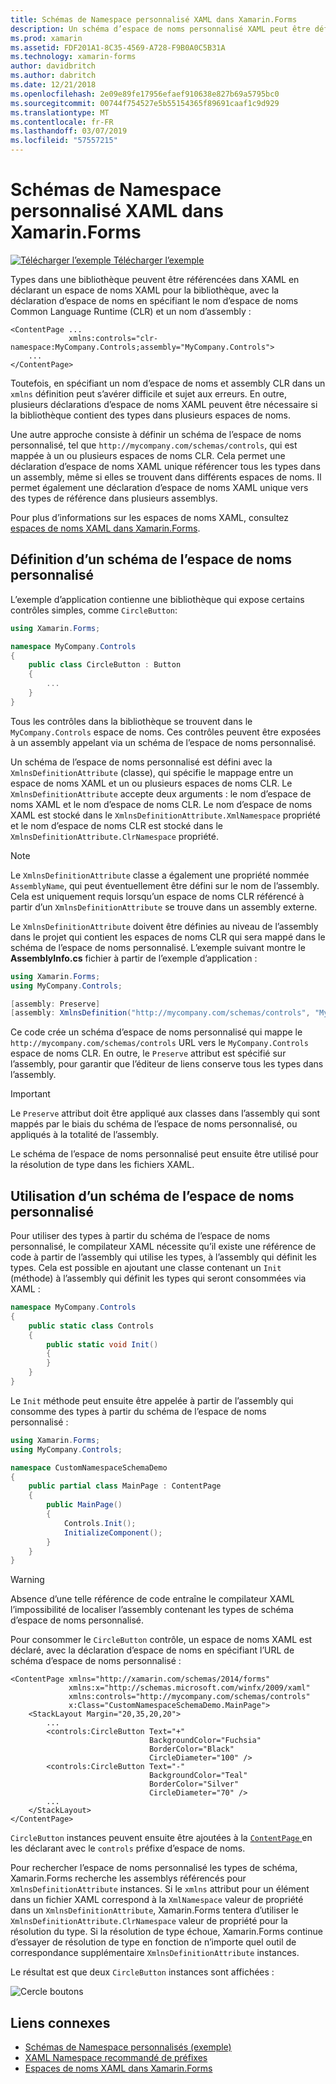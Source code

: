 ```yaml
---
title: Schémas de Namespace personnalisé XAML dans Xamarin.Forms
description: Un schéma d’espace de noms personnalisé XAML peut être défini avec la classe XmlnsDefinitionAttribute, qui spécifie un mappage entre une URL personnalisée et un ou plusieurs espaces de noms CLR. Le schéma de l’espace de noms personnalisé peut ensuite être utilisé dans les déclarations d’espace de noms XAML.
ms.prod: xamarin
ms.assetid: FDF201A1-8C35-4569-A728-F9B0A0C5B31A
ms.technology: xamarin-forms
author: davidbritch
ms.author: dabritch
ms.date: 12/21/2018
ms.openlocfilehash: 2e09e89fe17956efaef910638e827b69a5795bc0
ms.sourcegitcommit: 00744f754527e5b55154365f89691caaf1c9d929
ms.translationtype: MT
ms.contentlocale: fr-FR
ms.lasthandoff: 03/07/2019
ms.locfileid: "57557215"
---
```

# <a name="xaml-custom-namespace-schemas-in-xamarinforms"></a>Schémas de Namespace personnalisé XAML dans Xamarin.Forms

[![Télécharger l’exemple](~/media/shared/download.png) Télécharger l’exemple](https://developer.xamarin.com/samples/xamarin-forms/XAML/CustomNamespaceSchemas/)

Types dans une bibliothèque peuvent être référencées dans XAML en déclarant un espace de noms XAML pour la bibliothèque, avec la déclaration d’espace de noms en spécifiant le nom d’espace de noms Common Language Runtime (CLR) et un nom d’assembly :

```xaml
<ContentPage ...
             xmlns:controls="clr-namespace:MyCompany.Controls;assembly="MyCompany.Controls">
    ...
</ContentPage>
```

Toutefois, en spécifiant un nom d’espace de noms et assembly CLR dans un `xmlns` définition peut s’avérer difficile et sujet aux erreurs. En outre, plusieurs déclarations d’espace de noms XAML peuvent être nécessaire si la bibliothèque contient des types dans plusieurs espaces de noms.

Une autre approche consiste à définir un schéma de l’espace de noms personnalisé, tel que `http://mycompany.com/schemas/controls`, qui est mappée à un ou plusieurs espaces de noms CLR. Cela permet une déclaration d’espace de noms XAML unique référencer tous les types dans un assembly, même si elles se trouvent dans différents espaces de noms. Il permet également une déclaration d’espace de noms XAML unique vers des types de référence dans plusieurs assemblys.

Pour plus d’informations sur les espaces de noms XAML, consultez [espaces de noms XAML dans Xamarin.Forms](namespaces.md).

## <a name="defining-a-custom-namespace-schema"></a>Définition d’un schéma de l’espace de noms personnalisé

L’exemple d’application contienne une bibliothèque qui expose certains contrôles simples, comme `CircleButton`:

```csharp
using Xamarin.Forms;

namespace MyCompany.Controls
{
    public class CircleButton : Button
    {
        ...
    }
}
```

Tous les contrôles dans la bibliothèque se trouvent dans le `MyCompany.Controls` espace de noms. Ces contrôles peuvent être exposées à un assembly appelant via un schéma de l’espace de noms personnalisé.

Un schéma de l’espace de noms personnalisé est défini avec la `XmlnsDefinitionAttribute` (classe), qui spécifie le mappage entre un espace de noms XAML et un ou plusieurs espaces de noms CLR. Le `XmlnsDefinitionAttribute` accepte deux arguments : le nom d’espace de noms XAML et le nom d’espace de noms CLR. Le nom d’espace de noms XAML est stocké dans le `XmlnsDefinitionAttribute.XmlNamespace` propriété et le nom d’espace de noms CLR est stocké dans le `XmlnsDefinitionAttribute.ClrNamespace` propriété.

> [!NOTE]
> Le `XmlnsDefinitionAttribute` classe a également une propriété nommée `AssemblyName`, qui peut éventuellement être défini sur le nom de l’assembly. Cela est uniquement requis lorsqu’un espace de noms CLR référencé à partir d’un `XmlnsDefinitionAttribute` se trouve dans un assembly externe.

Le `XmlnsDefinitionAttribute` doivent être définies au niveau de l’assembly dans le projet qui contient les espaces de noms CLR qui sera mappé dans le schéma de l’espace de noms personnalisé. L’exemple suivant montre le **AssemblyInfo.cs** fichier à partir de l’exemple d’application :

```csharp
using Xamarin.Forms;
using MyCompany.Controls;

[assembly: Preserve]
[assembly: XmlnsDefinition("http://mycompany.com/schemas/controls", "MyCompany.Controls")]
```

Ce code crée un schéma d’espace de noms personnalisé qui mappe le `http://mycompany.com/schemas/controls` URL vers le `MyCompany.Controls` espace de noms CLR. En outre, le `Preserve` attribut est spécifié sur l’assembly, pour garantir que l’éditeur de liens conserve tous les types dans l’assembly.

> [!IMPORTANT]
> Le `Preserve` attribut doit être appliqué aux classes dans l’assembly qui sont mappés par le biais du schéma de l’espace de noms personnalisé, ou appliqués à la totalité de l’assembly.

Le schéma de l’espace de noms personnalisé peut ensuite être utilisé pour la résolution de type dans les fichiers XAML.

## <a name="consuming-a-custom-namespace-schema"></a>Utilisation d’un schéma de l’espace de noms personnalisé

Pour utiliser des types à partir du schéma de l’espace de noms personnalisé, le compilateur XAML nécessite qu’il existe une référence de code à partir de l’assembly qui utilise les types, à l’assembly qui définit les types. Cela est possible en ajoutant une classe contenant un `Init` (méthode) à l’assembly qui définit les types qui seront consommées via XAML :

```csharp
namespace MyCompany.Controls
{
    public static class Controls
    {
        public static void Init()
        {
        }
    }
}
```

Le `Init` méthode peut ensuite être appelée à partir de l’assembly qui consomme des types à partir du schéma de l’espace de noms personnalisé :

```csharp
using Xamarin.Forms;
using MyCompany.Controls;

namespace CustomNamespaceSchemaDemo
{
    public partial class MainPage : ContentPage
    {
        public MainPage()
        {
            Controls.Init();
            InitializeComponent();
        }
    }
}
```

> [!WARNING]
> Absence d’une telle référence de code entraîne le compilateur XAML l’impossibilité de localiser l’assembly contenant les types de schéma d’espace de noms personnalisé.

Pour consommer le `CircleButton` contrôle, un espace de noms XAML est déclaré, avec la déclaration d’espace de noms en spécifiant l’URL de schéma d’espace de noms personnalisé :

```xaml
<ContentPage xmlns="http://xamarin.com/schemas/2014/forms"
             xmlns:x="http://schemas.microsoft.com/winfx/2009/xaml"
             xmlns:controls="http://mycompany.com/schemas/controls"
             x:Class="CustomNamespaceSchemaDemo.MainPage">
    <StackLayout Margin="20,35,20,20">
        ...
        <controls:CircleButton Text="+"
                               BackgroundColor="Fuchsia"
                               BorderColor="Black"
                               CircleDiameter="100" />
        <controls:CircleButton Text="-"
                               BackgroundColor="Teal"
                               BorderColor="Silver"
                               CircleDiameter="70" />
        ...
    </StackLayout>
</ContentPage>
```

`CircleButton` instances peuvent ensuite être ajoutées à la [ `ContentPage` ](xref:Xamarin.Forms.ContentPage) en les déclarant avec le `controls` préfixe d’espace de noms.

Pour rechercher l’espace de noms personnalisé les types de schéma, Xamarin.Forms recherche les assemblys référencés pour `XmlnsDefinitionAttribute` instances. Si le `xmlns` attribut pour un élément dans un fichier XAML correspond à la `XmlNamespace` valeur de propriété dans un `XmlnsDefinitionAttribute`, Xamarin.Forms tentera d’utiliser le `XmlnsDefinitionAttribute.ClrNamespace` valeur de propriété pour la résolution du type. Si la résolution de type échoue, Xamarin.Forms continue d’essayer de résolution de type en fonction de n’importe quel outil de correspondance supplémentaire `XmlnsDefinitionAttribute` instances.

Le résultat est que deux `CircleButton` instances sont affichées :

![Cercle boutons](custom-namespace-schemas-images/circle-buttons.png "entourer de boutons")

## <a name="related-links"></a>Liens connexes

- [Schémas de Namespace personnalisés (exemple)](https://developer.xamarin.com/samples/xamarin-forms/XAML/CustomNamespaceSchemas/)
- [XAML Namespace recommandé de préfixes](custom-prefix.md)
- [Espaces de noms XAML dans Xamarin.Forms](namespaces.md)
